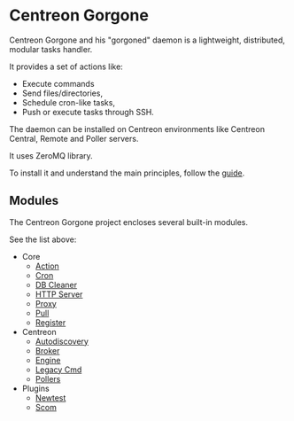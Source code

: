 # Centreon Gorgone

Centreon Gorgone and his "gorgoned" daemon is a lightweight, distributed, modular tasks handler.

It provides a set of actions like:

* Execute commands
* Send files/directories,
* Schedule cron-like tasks,
* Push or execute tasks through SSH.

The daemon can be installed on Centreon environments like Centreon Central, Remote and Poller servers.

It uses ZeroMQ library.

To install it and understand the main principles, follow the [guide](docs/guide.md).

## Modules

The Centreon Gorgone project encloses several built-in modules.

See the list above:

* Core
  * [Action](docs/modules/core/action.md)
  * [Cron](docs/modules/core/cron.md)
  * [DB Cleaner](docs/modules/core/dbcleaner.md)
  * [HTTP Server](docs/modules/core/httpserver.md)
  * [Proxy](docs/modules/core/proxy.md)
  * [Pull](docs/modules/core/pull.md)
  * [Register](docs/modules/core/register.md)
* Centreon
  * [Autodiscovery](docs/modules/centreon/autodiscovery.md)
  * [Broker](docs/modules/centreon/broker.md)
  * [Engine](docs/modules/centreon/engine.md)
  * [Legacy Cmd](docs/modules/centreon/legacycmd.md)
  * [Pollers](docs/modules/centreon/pollers.md)
* Plugins
  * [Newtest](docs/modules/plugins/newtest.md)
  * [Scom](docs/modules/plugins/scom.md)
